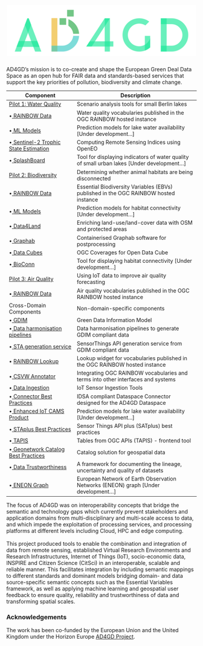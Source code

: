 <h1 align="center">
  <img src="https://raw.githubusercontent.com/AD4GD/.github/main/profile/logo.svg" alt="AD4GD Logo" width="500"/>
</h1>

AD4GD’s mission is to co-create and shape the European Green Deal Data Space as an open hub for FAIR data and standards-based services that support the key priorities of pollution, biodiversity and climate change.


| Component               | Description                                                                                                        |
|-------------------------|--------------------------------------------------------------------------------------------------------------------|
| [Pilot 1: Water Quality](https://github.com/AD4GD/pilot-1-water-quality)                    | Scenario analysis tools for small Berlin lakes                         |
| •[ RAINBOW Data](https://github.com/AD4GD/pilot-1-water-quality/tree/master/rainbow-data)   | Water quality vocabularies published in the OGC RAINBOW hosted instance|
| •[ ML Models](https://github.com/AD4GD)                                                     | Prediction models for lake water availability [Under development...]   |
| •[ Sentinel-2 Trophic State Estimation](https://github.com/AD4GD/Component-openEO-harvester)| Computing Remote Sensing Indices using OpenEO                          |
| •[ SplashBoard](https://github.com/AD4GD)                                                   | Tool for displaying indicators of water quality of small urban lakes [Under development…]|
| [Pilot 2: Biodiversity](https://github.com/AD4GD/pilot-2-biodiversity)                      | Determining whether animal habitats are being disconnected             |
| •[ RAINBOW Data](https://github.com/AD4GD/pilot-2-biodiversity/tree/main/rainbow-data)      | Essential Biodiversity Variables (EBVs) published in the OGC RAINBOW hosted instance|
| •[ ML Models](https://github.com/AD4GD)                                                     | Prediction models for habitat connectivity [Under development…]        |
| •[ Data4Land](https://github.com/AD4GD/pilot-2-preprocessing)                               | Enriching land-use/land-cover data with OSM and protected areas        |
| •[ Graphab](https://github.com/AD4GD/pilot-2/tree/main/graphab)                             | Containerised Graphab software for postprocessing                      |
| •[ Data Cubes](https://github.com/AD4GD/Component-OAPI_CoveragesForODC)                     | OGC Coverages for Open Data Cube                                       |
| •[ BioConn](https://github.com/AD4GD)                                                       | Tool for displaying habitat connectivity [Under development…]          |
| [Pilot 3: Air Quality](https://github.com/AD4GD/pilot-3-air-quality)                        | Using IoT data to improve air quality forecasting                      |
| •[ RAINBOW Data](https://github.com/AD4GD/pilot-3-air-quality/tree/main/rainbow-data)       | Air quality vocabularies published in the OGC RAINBOW hosted instance  |
| Cross-Domain Components                                                                     | Non-domain-specific components                                         |
| •[ GDIM](https://github.com/AD4GD/GDIM)                                                     | Green Data Information Model                                           |
| •[ Data harmonisation pipelines](https://github.com/AD4GD/HarmonisationPipelines)           | Data harmonisation pipelines to generate GDIM compliant data           |
| •[ STA generation service](https://github.com/AD4GD/STA-GenerationService)                  | SensorThings API generation service from GDIM compliant data           |
|• [ RAINBOW Lookup](https://github.com/AD4GD/rainbow-lookup)                                 | Lookup widget for vocabularies published in the OGC RAINBOW hosted instance|
| •[ CSVW Annotator](https://github.com/AD4GD/csvw-rainbow)                                   | Integrating OGC RAINBOW vocabularies and terms into other interfaces and systems|
| •[ Data Ingestion](https://github.com/AD4GD/component-ingestion)                            | IoT Sensor Ingestion Tools                                             |
| •[ Connector Best Practices](https://github.com/AD4GD/Component-AD4GD-DataConnector)        | IDSA compliant Dataspace Connector designed for the AD4GD Dataspace    |
| •[ Enhanced IoT CAMS Product](https://github.com/AD4GD)                                     | Prediction models for lake water availability [Under development...]   |
| •[ STAplus Best Practices](https://github.com/AD4GD/Component-STAplus_Server)               | Sensor Things API plus (SATplus) best practices                        |
| •[ TAPIS](https://github.com/AD4GD/Component-TAPIS)                                         | Tables from OGC APIs (TAPIS) - frontend tool                           |
| •[ Geonetwork Catalog Best Practices](https://github.com/AD4GD/Component-GeoNetwork)        | Catalog solution for geospatial data                                   |
| •[ Data Trustworthiness](https://github.com/AD4GD/Component-Data-Trustworthiness-Framework) | A framework for documenting the lineage, uncertainty and quality of datasets|
| •[ ENEON Graph](https://github.com/AD4GD)                                                   | European Network of Earth Observation Networks (ENEON) graph [Under development…]|


The focus of AD4GD was on interoperability concepts that bridge the semantic and technology gaps which currently prevent stakeholders and application domains from multi-disciplinary and multi-scale access to data, and which impede the exploitation of processing services, and processing platforms at different levels including Cloud, HPC and edge computing. </br></br>
This project produced tools to enable the combination and integration of data from remote sensing, established Virtual Research Environments and Research Infrastructures, Internet of Things (IoT), socio-economic data, INSPIRE and Citizen Science (CitSci) in an interoperable, scalable and reliable manner. This facilitates integration by including semantic mappings to different standards and dominant models bridging domain- and data source-specific semantic concepts such as the Essential Variables framework, as well as applying machine learning and geospatial user feedback to ensure quality, reliability and trustworthiness of data and transforming spatial scales. </br>

### Acknowledgements

The work has been co-funded by the European Union and the United Kingdom under the Horizon Europe [AD4GD Project](https://www.ogc.org/initiatives/ad4gd/).

